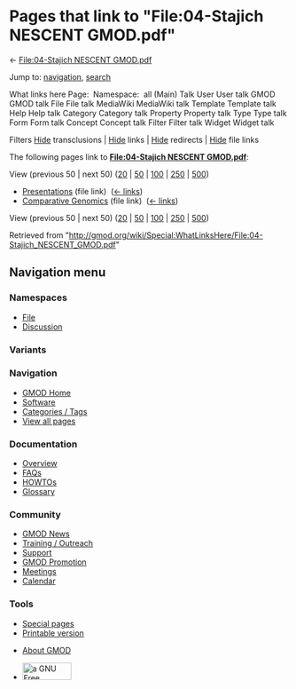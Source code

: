 <div id="mw-page-base" class="noprint">

</div>

<div id="mw-head-base" class="noprint">

</div>

<div id="content" class="mw-body" role="main">

<span id="top"></span>

<div id="mw-js-message" style="display:none;">

</div>



# <span dir="auto">Pages that link to "File:04-Stajich NESCENT GMOD.pdf"</span>

<div id="bodyContent">

<div id="contentSub">

← [File:04-Stajich NESCENT
GMOD.pdf](/wiki/File:04-Stajich_NESCENT_GMOD.pdf "File:04-Stajich NESCENT GMOD.pdf")

</div>

<div id="jump-to-nav" class="mw-jump">

Jump to: [navigation](#mw-navigation), [search](#p-search)

</div>

<div id="mw-content-text">

What links here Page:  Namespace:  all (Main) Talk User User talk GMOD
GMOD talk File File talk MediaWiki MediaWiki talk Template Template talk
Help Help talk Category Category talk Property Property talk Type Type
talk Form Form talk Concept Concept talk Filter Filter talk Widget
Widget talk

Filters
[Hide](/mediawiki/index.php?title=Special:WhatLinksHere/File:04-Stajich_NESCENT_GMOD.pdf&hidetrans=1 "Special:WhatLinksHere/File:04-Stajich NESCENT GMOD.pdf")
transclusions \|
[Hide](/mediawiki/index.php?title=Special:WhatLinksHere/File:04-Stajich_NESCENT_GMOD.pdf&hidelinks=1 "Special:WhatLinksHere/File:04-Stajich NESCENT GMOD.pdf")
links \|
[Hide](/mediawiki/index.php?title=Special:WhatLinksHere/File:04-Stajich_NESCENT_GMOD.pdf&hideredirs=1 "Special:WhatLinksHere/File:04-Stajich NESCENT GMOD.pdf")
redirects \|
[Hide](/mediawiki/index.php?title=Special:WhatLinksHere/File:04-Stajich_NESCENT_GMOD.pdf&hideimages=1 "Special:WhatLinksHere/File:04-Stajich NESCENT GMOD.pdf")
file links

The following pages link to **[File:04-Stajich NESCENT
GMOD.pdf](/wiki/File:04-Stajich_NESCENT_GMOD.pdf "File:04-Stajich NESCENT GMOD.pdf")**:

View (previous 50 \| next 50)
([20](/mediawiki/index.php?title=Special:WhatLinksHere/File:04-Stajich_NESCENT_GMOD.pdf&limit=20 "Special:WhatLinksHere/File:04-Stajich NESCENT GMOD.pdf")
\|
[50](/mediawiki/index.php?title=Special:WhatLinksHere/File:04-Stajich_NESCENT_GMOD.pdf&limit=50 "Special:WhatLinksHere/File:04-Stajich NESCENT GMOD.pdf")
\|
[100](/mediawiki/index.php?title=Special:WhatLinksHere/File:04-Stajich_NESCENT_GMOD.pdf&limit=100 "Special:WhatLinksHere/File:04-Stajich NESCENT GMOD.pdf")
\|
[250](/mediawiki/index.php?title=Special:WhatLinksHere/File:04-Stajich_NESCENT_GMOD.pdf&limit=250 "Special:WhatLinksHere/File:04-Stajich NESCENT GMOD.pdf")
\|
[500](/mediawiki/index.php?title=Special:WhatLinksHere/File:04-Stajich_NESCENT_GMOD.pdf&limit=500 "Special:WhatLinksHere/File:04-Stajich NESCENT GMOD.pdf"))

- [Presentations](/wiki/Presentations "Presentations") (file link) ‎
  <span class="mw-whatlinkshere-tools">([←
  links](/mediawiki/index.php?title=Special:WhatLinksHere&target=Presentations "Special:WhatLinksHere"))</span>
- [Comparative
  Genomics](/wiki/Comparative_Genomics "Comparative Genomics") (file
  link) ‎ <span class="mw-whatlinkshere-tools">([←
  links](/mediawiki/index.php?title=Special:WhatLinksHere&target=Comparative+Genomics "Special:WhatLinksHere"))</span>

View (previous 50 \| next 50)
([20](/mediawiki/index.php?title=Special:WhatLinksHere/File:04-Stajich_NESCENT_GMOD.pdf&limit=20 "Special:WhatLinksHere/File:04-Stajich NESCENT GMOD.pdf")
\|
[50](/mediawiki/index.php?title=Special:WhatLinksHere/File:04-Stajich_NESCENT_GMOD.pdf&limit=50 "Special:WhatLinksHere/File:04-Stajich NESCENT GMOD.pdf")
\|
[100](/mediawiki/index.php?title=Special:WhatLinksHere/File:04-Stajich_NESCENT_GMOD.pdf&limit=100 "Special:WhatLinksHere/File:04-Stajich NESCENT GMOD.pdf")
\|
[250](/mediawiki/index.php?title=Special:WhatLinksHere/File:04-Stajich_NESCENT_GMOD.pdf&limit=250 "Special:WhatLinksHere/File:04-Stajich NESCENT GMOD.pdf")
\|
[500](/mediawiki/index.php?title=Special:WhatLinksHere/File:04-Stajich_NESCENT_GMOD.pdf&limit=500 "Special:WhatLinksHere/File:04-Stajich NESCENT GMOD.pdf"))

</div>

<div class="printfooter">

Retrieved from
"<http://gmod.org/wiki/Special:WhatLinksHere/File:04-Stajich_NESCENT_GMOD.pdf>"

</div>

<div id="catlinks" class="catlinks catlinks-allhidden">

</div>

<div class="visualClear">

</div>

</div>

</div>

<div id="mw-navigation">

## Navigation menu

<div id="mw-head">



<div id="left-navigation">

<div id="p-namespaces" class="vectorTabs" role="navigation"
aria-labelledby="p-namespaces-label">

### Namespaces

- <span id="ca-nstab-image"><a href="/wiki/File:04-Stajich_NESCENT_GMOD.pdf" accesskey="c"
  title="View the file page [c]">File</a></span>
- <span id="ca-talk"><a
  href="/mediawiki/index.php?title=File_talk:04-Stajich_NESCENT_GMOD.pdf&amp;action=edit&amp;redlink=1"
  accesskey="t"
  title="Discussion about the content page [t]">Discussion</a></span>

</div>

<div id="p-variants" class="vectorMenu emptyPortlet" role="navigation"
aria-labelledby="p-variants-label">

### 

### Variants[](#)

<div class="menu">

</div>

</div>

</div>

<div id="right-navigation">





</div>



</div>

</div>

</div>

<div id="mw-panel">

<div id="p-logo" role="banner">

<a href="/wiki/Main_Page"
style="background-image: url(http://gmod.org/images/GMOD-cogs.png);"
title="Visit the main page"></a>

</div>

<div id="p-Navigation" class="portal" role="navigation"
aria-labelledby="p-Navigation-label">

### Navigation

<div class="body">

- <span id="n-GMOD-Home">[GMOD Home](/wiki/Main_Page)</span>
- <span id="n-Software">[Software](/wiki/GMOD_Components)</span>
- <span id="n-Categories-.2F-Tags">[Categories /
  Tags](/wiki/Categories)</span>
- <span id="n-View-all-pages">[View all
  pages](/wiki/Special:AllPages)</span>

</div>

</div>

<div id="p-Documentation" class="portal" role="navigation"
aria-labelledby="p-Documentation-label">

### Documentation

<div class="body">

- <span id="n-Overview">[Overview](/wiki/Overview)</span>
- <span id="n-FAQs">[FAQs](/wiki/Category:FAQ)</span>
- <span id="n-HOWTOs">[HOWTOs](/wiki/Category:HOWTO)</span>
- <span id="n-Glossary">[Glossary](/wiki/Glossary)</span>

</div>

</div>

<div id="p-Community" class="portal" role="navigation"
aria-labelledby="p-Community-label">

### Community

<div class="body">

- <span id="n-GMOD-News">[GMOD News](/wiki/GMOD_News)</span>
- <span id="n-Training-.2F-Outreach">[Training /
  Outreach](/wiki/Training_and_Outreach)</span>
- <span id="n-Support">[Support](/wiki/Support)</span>
- <span id="n-GMOD-Promotion">[GMOD
  Promotion](/wiki/GMOD_Promotion)</span>
- <span id="n-Meetings">[Meetings](/wiki/Meetings)</span>
- <span id="n-Calendar">[Calendar](/wiki/Calendar)</span>

</div>

</div>

<div id="p-tb" class="portal" role="navigation"
aria-labelledby="p-tb-label">

### Tools

<div class="body">

- <span id="t-specialpages"><a href="/wiki/Special:SpecialPages" accesskey="q"
  title="A list of all special pages [q]">Special pages</a></span>
- <span id="t-print"><a
  href="/mediawiki/index.php?title=Special:WhatLinksHere/File:04-Stajich_NESCENT_GMOD.pdf&amp;printable=yes"
  rel="alternate" accesskey="p"
  title="Printable version of this page [p]">Printable version</a></span>

</div>

</div>

</div>

</div>

<div id="footer" role="contentinfo">

- <span id="footer-places-about">[About
  GMOD](/wiki/GMOD:About "GMOD:About")</span>

<!-- -->

- <span id="footer-copyrightico">[<img src="http://www.gnu.org/graphics/gfdl-logo-small.png" width="88"
  height="31" alt="a GNU Free Documentation License" />](http://www.gnu.org/licenses/fdl-1.3.html)</span>


<div style="clear:both">

</div>

</div>
